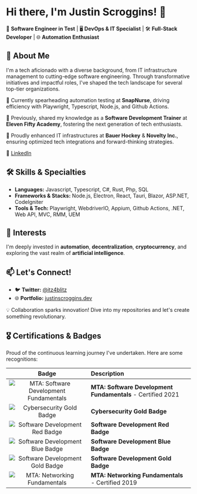 # Hi there, I'm Justin Scroggins! 👋

🚀 **Software Engineer in Test** | 🖥️ **DevOps & IT Specialist** | 🛠️ **Full-Stack Developer** | 🌐 **Automation Enthusiast**

## 📌 About Me

I'm a tech aficionado with a diverse background, from IT infrastructure management to cutting-edge software engineering. Through transformative initiatives and impactful roles, I've shaped the tech landscape for several top-tier organizations.

🏢 Currently spearheading automation testing at **SnapNurse**, driving efficiency with Playwright, Typescript, Node.js, and Github Actions.

🍎 Previously, shared my knowledge as a **Software Development Trainer** at **Eleven Fifty Academy**, fostering the next generation of tech enthusiasts.

🔧 Proudly enhanced IT infrastructures at **Bauer Hockey** & **Novelty Inc.**, ensuring optimized tech integrations and forward-thinking strategies.

🔗 [LinkedIn](https://www.linkedin.com/in/justinscroggins/)

## 🛠️ Skills & Specialties

- **Languages:** Javascript, Typescript, C#, Rust, Php, SQL
- **Frameworks & Stacks:** Node.js, Electron, React, Tauri, Blazor, ASP.NET, CodeIgniter
- **Tools & Tech:** Playwright, WebdriverIO, Appium, Github Actions, .NET, Web API, MVC, RMM, UEM

## 🌱 Interests

I'm deeply invested in **automation**, **decentralization**, **cryptocurrency**, and exploring the vast realm of **artificial intelligence**. 

## 📫 Let's Connect!

- 🐦 **Twitter:** [@itz4blitz](https://twitter.com/itz4blitz)
- 🌐 **Portfolio:** [justinscroggins.dev](https://justinscroggins.dev)

💡 Collaboration sparks innovation! Dive into my repositories and let's create something revolutionary.

## 🎖️ Certifications & Badges

Proud of the continuous learning journey I've undertaken. Here are some recognitions:

| Badge | Description |
|:-----:|:------------|
| ![MTA: Software Development Fundamentals](https://images.credly.com/size/110x110/images/c2537593-9f53-4901-9207-f51376ce7150/MTA-Software_Development_Fundamentals-600x600.png) | **MTA: Software Development Fundamentals** - Certified 2021 |
| ![Cybersecurity Gold Badge](https://images.credly.com/size/110x110/images/2c05211c-3b35-40b7-a04c-51bccc762f4a/cybersecurity_badges_gold_600x600.png) | **Cybersecurity Gold Badge** |
| ![Software Development Red Badge](https://images.credly.com/size/110x110/images/b512a5de-4ecf-410e-88cc-a72e31370b3c/SD_Red.png) | **Software Development Red Badge** |
| ![Software Development Blue Badge](https://images.credly.com/size/110x110/images/2b720e39-20f1-4e9d-a915-9a1557d510e7/SD_Blue.png) | **Software Development Blue Badge** |
| ![Software Development Gold Badge](https://images.credly.com/size/110x110/images/b3cfa3c6-f360-4636-943d-acb5b9a3a2be/SD_gold_badge.png) | **Software Development Gold Badge** |
| ![MTA: Networking Fundamentals](https://images.credly.com/size/110x110/images/0c79e2b7-b5b7-4fcb-a3c0-1a5cc9b93f18/MTA-Networking-Fundamentals-2019.png) | **MTA: Networking Fundamentals** - Certified 2019 |
